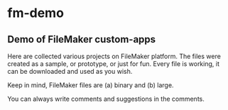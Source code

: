 # fm-demo
## Demo of FileMaker custom-apps
Here are collected various projects on FileMaker platform. The files were created as a sample, or prototype, or just for fun. Every file is working, it can be downloaded and used as you wish.

Keep in mind, FileMaker files are (a) binary and (b) large.

You can always write comments and suggestions in the comments.